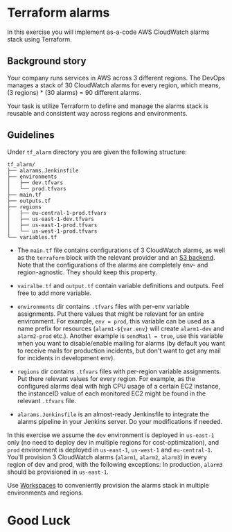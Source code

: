 # Terraform alarms

In this exercise you will implement as-a-code AWS CloudWatch alarms stack using Terraform.

## Background story

Your company runs services in AWS across 3 different regions.
The DevOps manages a stack of 30 CloudWatch alarms for every region, which means, (3 regions) * (30 alarms) = 90 different alarms. 

Your task is utilize Terraform to define and manage the alarms stack is reusable and consistent way across regions and environments. 

## Guidelines

Under `tf_alarm` directory you are given the following structure:

```text
tf_alarm/
├── alarams.Jenkinsfile
├── environments
│   ├── dev.tfvars
│   └── prod.tfvars
├── main.tf
├── outputs.tf
├── regions
│   ├── eu-central-1-prod.tfvars
│   ├── us-east-1-dev.tfvars
│   ├── us-east-1-prod.tfvars
│   └── us-west-1-prod.tfvars
└── variables.tf
```

- The `main.tf` file contains configurations of 3 CloudWatch alarms, as well as the `terraform` block with the relevant provider and an [S3 backend](https://developer.hashicorp.com/terraform/language/settings/backends/s3).  
  Note that the configurations of the alarms are completely env- and region-agnostic. They should keep this property. 

- `vairalbe.tf` and `output.tf` contain variable definitions and outputs. Feel free to add more variable. 
- `environments` dir contains `.tfvars` files with per-env variable assignments. Put there values that might be relevant for an entire environment. For example, `env = prod`, this variable can be used as a name prefix for resources (`alarm1-${var.env}` will create `alarm1-dev` and `alarm2-prod` etc.). Another example is `sendMail = true`, use this variable when you want to disable/enable mailing for alarms (by default you want to receive mails for production incidents, but don't want to get any mail for incidents in development env).  
- `regions` dir contains `.tfvars` files with per-region variable assignments. Put there relevant values for every region. For example, as the configured alarms deal with high CPU usage of a certain EC2 instance, the instanceID value of each monitored EC2 might be found in the relevant `.tfvars` file.  
- `alarams.Jenkinsfile` is an almost-ready Jenkinsfile to integrate the alarms pipeline in your Jenkins server. Do your modifications if needed.

In this exercise we assume the `dev` environment is deployed in `us-east-1` only (no need to deploy dev in multiple regions for cost-optimization), and `prod` environment is deployed in `us-east-1`, `us-west-1` and `eu-central-1`.
You'll provision 3 CloudWatch alarms (`alarm1`, `alarm2`, `alarm3`) in every region of dev and prod, with the following exceptions: In production, `alarm3` should be provisioned in `us-east-1`.

Use [Workspaces](https://developer.hashicorp.com/terraform/language/state/workspaces) to conveniently provision the alarms stack in multiple environments and regions.

# Good Luck
